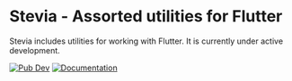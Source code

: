 # Stevia - Assorted utilities for Flutter

Stevia includes utilities for working with Flutter. It is currently under active development.

[![Pub Dev](https://img.shields.io/pub/v/stevia)](https://pub.dev/packages/stevia)
[![Documentation](https://img.shields.io/badge/documentation-latest-brightgreen.svg)](https://pub.dev/documentation/stevia/latest/)
